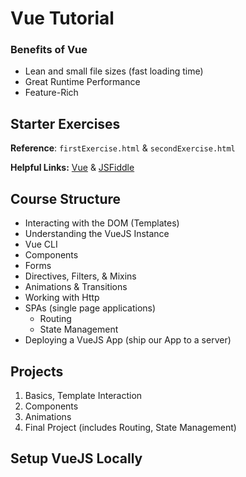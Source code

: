# Vue Tutorial

### Benefits of Vue

* Lean and small file sizes (fast loading time)
* Great Runtime Performance
* Feature-Rich

## Starter Exercises

**Reference**: ```firstExercise.html``` & ```secondExercise.html```

**Helpful Links:** [Vue](https://vuejs.org/) & [JSFiddle](https://jsfiddle.net/50wL7mdz/732026/) 

## Course Structure

* Interacting with the DOM (Templates)
* Understanding the VueJS Instance
* Vue CLI 
* Components
* Forms
* Directives, Filters, & Mixins
* Animations & Transitions
* Working with Http
* SPAs (single page applications)
  * Routing
  * State Management
* Deploying a VueJS App (ship our App to a server)

## Projects

1. Basics, Template Interaction
2. Components
3. Animations
4. Final Project (includes Routing, State Management)

## Setup VueJS Locally





















